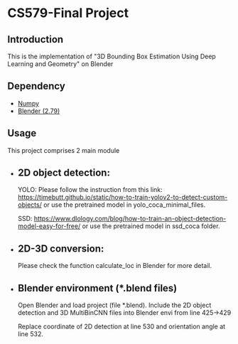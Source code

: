# CS579-Final Project

## Introduction
This is the implementation of "3D Bounding Box Estimation Using Deep Learning and Geometry" on Blender

## Dependency
* [Numpy](http://www.numpy.org/)
* [Blender (2.79)](https://www.blender.org/)

## Usage
This project comprises 2 main module
+ ## 2D object detection:
    YOLO: Please follow the instruction from this link: https://timebutt.github.io/static/how-to-train-yolov2-to-detect-custom-objects/ or use the pretrained model in yolo_coca_minimal_files.
    
    SSD: https://www.dlology.com/blog/how-to-train-an-object-detection-model-easy-for-free/ or use the pretrained model in ssd_coca folder.

+ ## 2D-3D conversion:
    Please check the function calculate_loc in Blender for more detail.
    
+ ## Blender environment (*.blend files)
    Open Blender and load project (file *.blend).
    Include the 2D object detection and 3D MultiBinCNN files into Blender envi from line 425->429
    
    Replace coordinate of 2D detection at line 530 and orientation angle at line 532.
